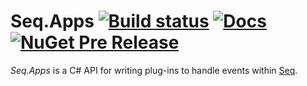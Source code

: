 # Seq.Apps [![Build status](https://ci.appveyor.com/api/projects/status/2cwq8web76rwcbnq?svg=true)](https://ci.appveyor.com/project/datalust/seq-apps-runtime) [![Docs](https://img.shields.io/badge/docs-docs.getseq.net-blue.svg)](https://docs.getseq.net/docs/writing-seq-apps) [![NuGet Pre Release](https://img.shields.io/nuget/vpre/Seq.Apps.svg)](https://nuget.org/package/seq.apps)

_Seq.Apps_ is a C# API for writing plug-ins to handle events within [Seq](https://getseq.net).
